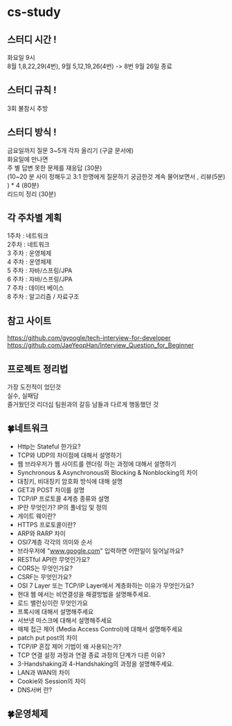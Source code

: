 # cs-study
## 스터디 시간 !
화요일 9시  
8월 1,8,22,29(4번), 9월 5,12,19,26(4번) -> 8번 9월 26일 종료  

## 스터디 규칙 !	
3회 불참시 추방  

## 스터디 방식 !
금요일까지 질문 3~5개 각자 올리기 (구글 문서에)  
화요일에 만나면   
주 별 답변 못한 문제를 재응답 (30분)  
(10~20 분 사이 정해두고 3:1 한명에게 질문하기 궁금한것 계속 물어보면서 , 리뷰(5분) ) * 4   (80분)  
리드미 정리  (30분)  


## 각 주차별 계획
1주차 : 네트워크   
2주차 : 네트워크   
3 주차 : 운영체제   
4 주차 : 운영체제   
5 주차 : 자바/스프링/JPA  
6 주차 : 자바/스프링/JPA  
7 주차 : 데이터 베이스  
8 주차 : 알고리즘 / 자료구조  

## 참고 사이트
https://github.com/gyoogle/tech-interview-for-developer  
https://github.com/JaeYeopHan/Interview_Question_for_Beginner  

## 프로젝트 정리법  
가장 도전적이 었던것  
실수, 실패담  
즐거웠던것 
리더십 
팀원과의 갈등 
남들과 다르게 행동했던 것  


## 🍀네트워크 
- Http는 Stateful 한가요?
- TCP와 UDP의 차이점에 대해서 설명하기
- 웹 브라우저가 웹 사이트를 렌더링 하는 과정에 대해서 설명하기
- Synchronous & Asynchronous와 Blocking & Nonblocking의 차이
- 대칭키, 비대칭키 암호화 방식에 대해 설명
- GET과 POST 차이를 설명
- TCP/IP 프로토콜 4계층 종류와 설명
- IP란 무엇인가? IP의 풀네임 및 정의
- 게이트 웨이란?
- HTTPS 프로토콜이란?
- ARP와 RARP 차이
- OSI7계층 각각의 의미와 순서
- 브라우저에 "www.google.com" 입력하면 어떤일이 일어날까요?
- RESTful API란 무엇인가요?
- CORS는 무엇인가요?
- CSRF는 무엇인가요?
- OSI 7 Layer 또는 TCP/IP Layer에서 계층화하는 이유가 무엇인가요?
- 현대 웹 에서는 비연결성을 해결방법을 설명해주세요.
- 로드 밸런싱이란 무엇인가요
- 프록시에 대해서 설명해주세요
- 서브넷 마스크에 대해서 설명해주세요
- 매체 접근 제어 (Media Access Control)에 대해서 설명해주세요
- patch put post의 차이
- TCP/IP 혼잡 제어 기법이 왜 사용되는가?
- TCP 연결 설정 과정과 연결 종료 과정의 단계가 다른 이유?
- 3-Handshaking과 4-Handshaking의 과정을 설명해주세요.
- LAN과 WAN의 차이
- Cookie와 Session의 차이
- DNS서버 란?

## 🍀운영체제
